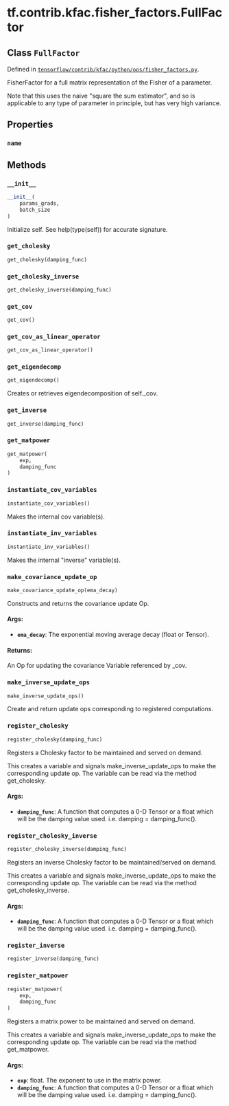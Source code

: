 <div itemscope itemtype="http://developers.google.com/ReferenceObject">
<meta itemprop="name" content="tf.contrib.kfac.fisher_factors.FullFactor" />
<meta itemprop="property" content="name"/>
<meta itemprop="property" content="__init__"/>
<meta itemprop="property" content="get_cholesky"/>
<meta itemprop="property" content="get_cholesky_inverse"/>
<meta itemprop="property" content="get_cov"/>
<meta itemprop="property" content="get_cov_as_linear_operator"/>
<meta itemprop="property" content="get_eigendecomp"/>
<meta itemprop="property" content="get_inverse"/>
<meta itemprop="property" content="get_matpower"/>
<meta itemprop="property" content="instantiate_cov_variables"/>
<meta itemprop="property" content="instantiate_inv_variables"/>
<meta itemprop="property" content="make_covariance_update_op"/>
<meta itemprop="property" content="make_inverse_update_ops"/>
<meta itemprop="property" content="register_cholesky"/>
<meta itemprop="property" content="register_cholesky_inverse"/>
<meta itemprop="property" content="register_inverse"/>
<meta itemprop="property" content="register_matpower"/>
</div>

# tf.contrib.kfac.fisher_factors.FullFactor

## Class `FullFactor`





Defined in [`tensorflow/contrib/kfac/python/ops/fisher_factors.py`](https://www.tensorflow.org/code/tensorflow/contrib/kfac/python/ops/fisher_factors.py).

FisherFactor for a full matrix representation of the Fisher of a parameter.

Note that this uses the naive "square the sum estimator", and so is applicable
to any type of parameter in principle, but has very high variance.

## Properties

<h3 id="name"><code>name</code></h3>





## Methods

<h3 id="__init__"><code>__init__</code></h3>

``` python
__init__(
    params_grads,
    batch_size
)
```

Initialize self.  See help(type(self)) for accurate signature.

<h3 id="get_cholesky"><code>get_cholesky</code></h3>

``` python
get_cholesky(damping_func)
```



<h3 id="get_cholesky_inverse"><code>get_cholesky_inverse</code></h3>

``` python
get_cholesky_inverse(damping_func)
```



<h3 id="get_cov"><code>get_cov</code></h3>

``` python
get_cov()
```



<h3 id="get_cov_as_linear_operator"><code>get_cov_as_linear_operator</code></h3>

``` python
get_cov_as_linear_operator()
```



<h3 id="get_eigendecomp"><code>get_eigendecomp</code></h3>

``` python
get_eigendecomp()
```

Creates or retrieves eigendecomposition of self._cov.

<h3 id="get_inverse"><code>get_inverse</code></h3>

``` python
get_inverse(damping_func)
```



<h3 id="get_matpower"><code>get_matpower</code></h3>

``` python
get_matpower(
    exp,
    damping_func
)
```



<h3 id="instantiate_cov_variables"><code>instantiate_cov_variables</code></h3>

``` python
instantiate_cov_variables()
```

Makes the internal cov variable(s).

<h3 id="instantiate_inv_variables"><code>instantiate_inv_variables</code></h3>

``` python
instantiate_inv_variables()
```

Makes the internal "inverse" variable(s).

<h3 id="make_covariance_update_op"><code>make_covariance_update_op</code></h3>

``` python
make_covariance_update_op(ema_decay)
```

Constructs and returns the covariance update Op.

#### Args:

* <b>`ema_decay`</b>: The exponential moving average decay (float or Tensor).

#### Returns:

An Op for updating the covariance Variable referenced by _cov.

<h3 id="make_inverse_update_ops"><code>make_inverse_update_ops</code></h3>

``` python
make_inverse_update_ops()
```

Create and return update ops corresponding to registered computations.

<h3 id="register_cholesky"><code>register_cholesky</code></h3>

``` python
register_cholesky(damping_func)
```

Registers a Cholesky factor to be maintained and served on demand.

This creates a variable and signals make_inverse_update_ops to make the
corresponding update op.  The variable can be read via the method
get_cholesky.

#### Args:

* <b>`damping_func`</b>: A function that computes a 0-D Tensor or a float which will
    be the damping value used.  i.e. damping = damping_func().

<h3 id="register_cholesky_inverse"><code>register_cholesky_inverse</code></h3>

``` python
register_cholesky_inverse(damping_func)
```

Registers an inverse Cholesky factor to be maintained/served on demand.

This creates a variable and signals make_inverse_update_ops to make the
corresponding update op.  The variable can be read via the method
get_cholesky_inverse.

#### Args:

* <b>`damping_func`</b>: A function that computes a 0-D Tensor or a float which will
    be the damping value used.  i.e. damping = damping_func().

<h3 id="register_inverse"><code>register_inverse</code></h3>

``` python
register_inverse(damping_func)
```



<h3 id="register_matpower"><code>register_matpower</code></h3>

``` python
register_matpower(
    exp,
    damping_func
)
```

Registers a matrix power to be maintained and served on demand.

This creates a variable and signals make_inverse_update_ops to make the
corresponding update op.  The variable can be read via the method
get_matpower.

#### Args:

* <b>`exp`</b>: float.  The exponent to use in the matrix power.
* <b>`damping_func`</b>: A function that computes a 0-D Tensor or a float which will
    be the damping value used.  i.e. damping = damping_func().



